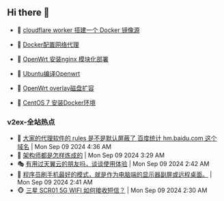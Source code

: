 ## Hi there 👋

<!--
**dkyg666/dkyg666** is a ✨ _special_ ✨ repository because its `README.md` (this file) appears on your GitHub profile.

Here are some ideas to get you started:

- 🔭 I’m currently working on ...
- 🌱 I’m currently learning ...
- 👯 I’m looking to collaborate on ...
- 🤔 I’m looking for help with ...
- 💬 Ask me about ...
- 📫 How to reach me: ...
- 😄 Pronouns: ...
- ⚡ Fun fact: ...
-->
<!-- BLOG-POST-LIST:START -->
- 🦩 [cloudflare worker 搭建一个 Docker 镜像源](http://blog.1996099.xyz/archives/cloudflare-worker-da-jian-yi-ge-docker-jing-xiang-zhan) 

- 🚦 [Docker配置网络代理](http://blog.1996099.xyz/archives/dockerpei-zhi-wang-luo-dai-li) 

- 🫶 [OpenWrt 安装nginx 模块化部署](http://blog.1996099.xyz/archives/openwrt-an-zhuang-nginx-mo-kuai-hua-bu-shu) 

- 🦄 [Ubuntu编译Openwrt](http://blog.1996099.xyz/archives/ubuntuzi-bian-yi-openwrt) 

- 🐻 [OpenWrt overlay磁盘扩容](http://blog.1996099.xyz/archives/openwrt-overlay) 

- 🤖 [CentOS 7 安装Docker环境](http://blog.1996099.xyz/archives/centos-docker) 
<!-- BLOG-POST-LIST:END -->
### v2ex-全站热点
<!-- v2ex:START -->
- 🥸 [大家的代理软件的 rules 是不是默认屏蔽了 百度统计 hm.baidu.com 这个域名](https://www.v2ex.com/t/1071281#reply6) | Mon Sep 09 2024 4:36 AM
- 🤗 [架构师都是怎样炼成的](https://www.v2ex.com/t/1071252#reply12) | Mon Sep 09 2024 3:29 AM
- 🎭 [有用过天翼云的朋友吗，谈谈使用体验](https://www.v2ex.com/t/1071225#reply12) | Mon Sep 09 2024 2:42 AM
- 🥷 [程序员刷手机最好的模式，就是作为电脑端的显示器副屏或远程桌面。](https://www.v2ex.com/t/1071224#reply11) | Mon Sep 09 2024 2:41 AM
- 🐵 [三星 SCR01 5G WIFI 如何接收短信？](https://www.v2ex.com/t/1071217#reply4) | Mon Sep 09 2024 2:30 AM<!-- v2ex:END -->
